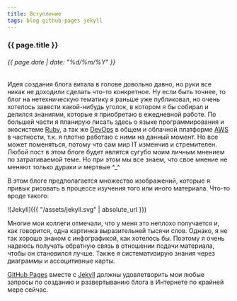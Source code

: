 ```yaml
---
title: Вступление
tags: blog github-pages jekyll
---
```


### {{ page.title }}
###### {{ page.date | date: "%d/%m/%Y" }}

Идея создания блога витала в голове довольно давно, но руки все никак не доходили сделать что-то конкретное. Ну если быть точнее, то блог на нетехническую тематику я раньше уже публиковал, но очень хотелось завести какой-нибудь уголок, в котором я бы собирал и делился знаниями, которые я приобретаю в ежедневной работе. По большей части я планирую писать здесь о языке программирования и экосистеме [Ruby](https://www.ruby-lang.org), a так же [DevOps](https://ru.wikipedia.org/wiki/DevOps) в общем и облачной платформе [AWS](https://aws.amazon.com) в частности, т.к. я плотно работаю с ними на данный момент. Но все может поменяться, потому что сам мир IT изменчив и стремителен. Любой пост в этом блоге будет являтся сугубо моим личным мнением по затрагиваемой теме. Но при этом мы все знаем, что свое мнение не меняют только дураки и мертвые ^_^

В этом блоге предполагается множество изображений, которые я привык рисовать в процессе изучения того или иного материала. Что-то вроде такого:
 
![Jekyll]({{ "/assets/jekyll.svg" | absolute_url }})
 
 Многие мои коллеги отмечали, что у меня это неплохо получается и, как говорится, одна картинка выразительней тысячи слов. Однако, я не так хорошо знаком с инфографикой, как хотелось бы. Поэтому я очень надеюсь получать обратную связь в отношении подачи материала, чтобы он становился лучше. Также я систематизирую знания через диаграммы и ассоцитивные карты.

[GitHub Pages](https://pages.github.com/) вместе с [Jekyll](https://jekyllrb.com) должны удовлетворить мои любые запросы по созданию и развертыванию блога в Интернете по крайней мере сейчас. 
